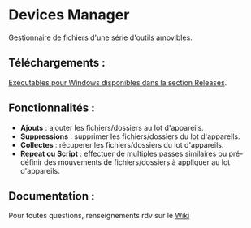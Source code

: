 Devices Manager
================
Gestionnaire de fichiers d'une série d'outils amovibles.

## Téléchargements : 
[Exécutables pour Windows disponibles dans la section Releases](https://github.com/hopollo/devicesmanager/releases).

## Fonctionnalités :
 - **Ajouts** : ajouter les fichiers/dossiers au lot d'appareils.
 - **Suppressions** : supprimer les fichiers/dossiers du lot d'appareils.
 - **Collectes** : récuperer les fichiers/dossiers du lot d'appareils.
 - **Repeat ou Script** : effectuer de multiples passes similaires ou pré-définir des mouvements de fichiers/dossiers à appliquer au lot d'appareils.

## Documentation : 
Pour toutes questions, renseignements rdv sur le [Wiki](https://github.com/hopollo/devicesmanager/wiki)
